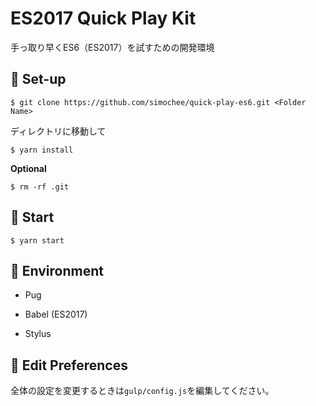 # ES2017 Quick Play Kit

手っ取り早くES6（ES2017）を試すための開発環境

## :fork_and_knife: Set-up

```
$ git clone https://github.com/simochee/quick-play-es6.git <Folder Name>
```

ディレクトリに移動して

```
$ yarn install
```

**Optional**

```
$ rm -rf .git
```

## :beers: Start

```
$ yarn start
```

## :candy: Environment

* Pug

* Babel (ES2017)

* Stylus

## :stew: Edit Preferences

全体の設定を変更するときは`gulp/config.js`を編集してください。